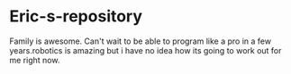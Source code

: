 Eric-s-repository
=================
Family is awesome. Can't wait to be able to program like a pro in a few years.robotics is amazing but i have no idea how its going to work out for me right now.